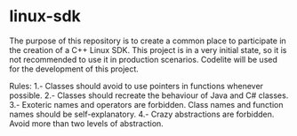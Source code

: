 linux-sdk
=========

The purpose of this repository is to create a common place to participate in the creation of a C++ Linux SDK.
This project is in a very initial state, so it is not recommended to use it in production scenarios.
Codelite will be used for the development of this project.

Rules:
 1.- Classes should avoid to use pointers in functions whenever possible.
 2.- Classes should recreate the behaviour of Java and C# classes. 
 3.- Exoteric names and operators are forbidden. Class names and function names should be self-explanatory.
 4.- Crazy abstractions are forbidden. Avoid more than two levels of abstraction.
